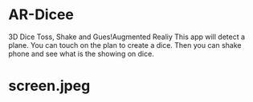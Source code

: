 # AR-Dicee
3D Dice Toss, Shake and Gues!Augmented Realiy
This app will detect a plane. You can touch on the plan to create a dice. Then you can shake phone and see what is the showing on dice.
# screen.jpeg
